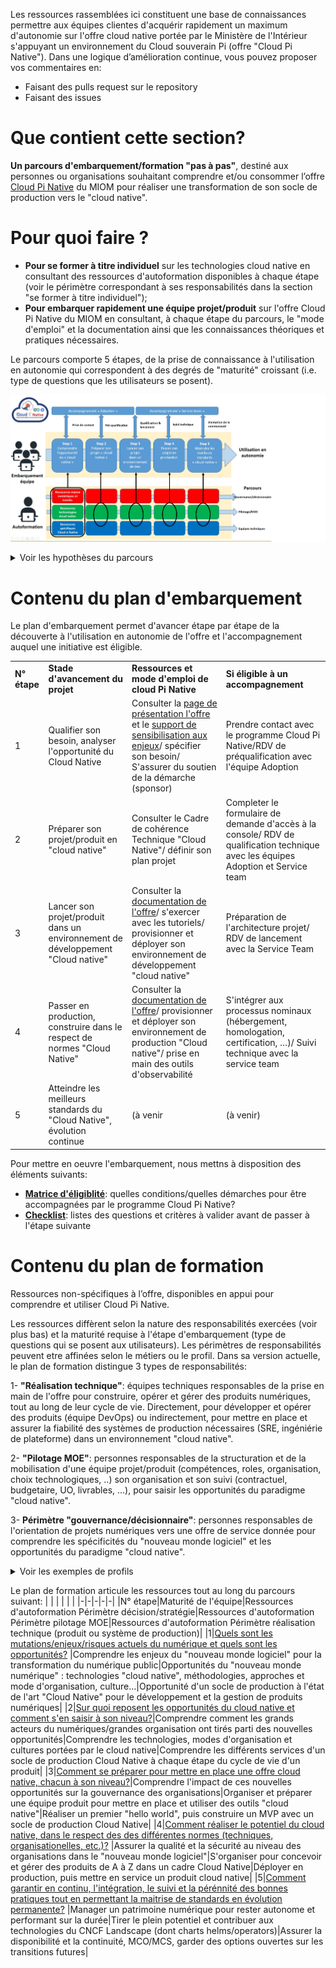 Les ressources rassemblées ici constituent une base de connaissances permettre aux équipes clientes d'acquérir rapidement un maximum d'autonomie sur l'offre cloud native portée par le Ministère de l'Intérieur s'appuyant un environnement du Cloud souverain Pi (offre "Cloud Pi Native"). Dans une logique d’amélioration continue, vous pouvez proposer vos commentaires en:
- Faisant des pulls request sur le repository 
- Faisant des issues

# Que contient cette section?
**Un parcours d'embarquement/formation "pas à pas"**, destiné aux personnes ou organisations souhaitant comprendre et/ou consommer l’offre [Cloud Pi Native](https://dnum-mi.github.io/) du MIOM pour réaliser une transformation de son socle de production vers le "cloud native".


# Pour quoi faire ?
- **Pour se former à titre individuel** sur les technologies cloud native en consultant des ressources d'autoformation disponibles à chaque étape (voir le périmètre correspondant à ses responsabilités dans la section "se former à titre individuel");
- **Pour embarquer rapidement une équipe projet/produit** sur l'offre Cloud Pi Native du MIOM en consultant, à chaque étape du parcours, le "mode d'emploi" et la documentation ainsi que les connaissances théoriques et pratiques nécessaires.

Le parcours comporte 5 étapes, de la prise de connaissance à l'utilisation en autonomie qui correspondent à des degrés de "maturité" croissant (i.e. type de questions que les utilisateurs se posent).

![alt_text](images/accompagnement.jpg)

<details>

<summary> Voir les hypothèses du parcours </summary>

- Respect de l'ordre chronologique : le niveau de maturité requis augmente au fur et à mesure des étapes d'embarquement, jusqu'à l'autonomie dans la gestion des évolutions en production;
- Acessibilité : les premières étapes (comprendre l'offre et préparer un projet) ne nécessitent aucune connaissance théorique ou pratique préalables;
- Reconnaissance des acquis : plutot que des formations par métiers, dont les intitulés ne correspondent pas toujours à la réalité des missions exercées sur le terrain, nous distingons de façon macroscopique, des périmètres de responsabilités.

</details>


# Contenu du plan d'embarquement

Le plan d'embarquement permet d'avancer étape par étape de la découverte à l'utilisation en autonomie de l'offre et l'accompagnement auquel une initiative est éligible.

| | | | |
|-|-|-|-|
|**N° étape**|**Stade d'avancement du projet** |**Ressources et mode d'emploi de cloud Pi Native**|**Si éligible à un accompagnement**|
|1|Qualifier son besoin, analyser l'opportunité du Cloud Native|Consulter la [page de présentation l'offre](https://dnum-mi.github.io/) et le [support de sensibilisation aux enjeux](./sensibilisation.md)/ spécifier son besoin/ S'assurer du soutien de la démarche (sponsor)|Prendre contact avec le programme Cloud Pi Native/RDV de préqualification avec l'équipe Adoption|
|2|Préparer son projet/produit en "cloud native"|Consulter le Cadre de cohérence Technique "Cloud Native"/ définir son plan projet|Completer  le formulaire de demande d'accès à la console/ RDV de qualification technique avec les équipes Adoption et Service team|
|3|Lancer son projet/produit dans un environnement de développement "Cloud native"|Consulter la [documentation de l'offre](https://github.com/cloud-pi-native/documentation)/ s'exercer avec les tutoriels/ provisionner et déployer son environnement de développement "cloud native"|Préparation de l'architecture projet/ RDV de lancement avec la Service Team|
|4|Passer en production, construire dans le respect de normes "Cloud Native"|Consulter la [documentation de l'offre](https://github.com/cloud-pi-native/documentation)/ provisionner et déployer son environnement de production "Cloud native"/ prise en main des outils d'observabilité|S'intégrer aux processus nominaux (hébergement, homologation, certification, …)/ Suivi technique avec la service team|
|5|Atteindre les meilleurs standards du "Cloud Native", évolution continue|(à venir|(à venir)|

Pour mettre en oeuvre l'embarquement, nous mettns à disposition des éléments suivants:
- [**Matrice d'éligiblité**](.\matrice_eligibilite.md): quelles conditions/quelles démarches pour être accompagnées par le programme Cloud Pi Native?
- [**Checklist**](.\checklist.md): listes des questions et critères à valider avant de passer à l'étape suivante

# Contenu du plan de formation
Ressources non-spécifiques à l’offre, disponibles en appui pour comprendre et utiliser Cloud Pi Native. 

Les ressources diffèrent selon la nature des responsabilités exercées (voir plus bas) et la maturité requise à l'étape d'embarquement (type de questions qui se posent aux utilisateurs). Les périmètres de responsabilités peuvent etre affinées selon le métiers ou le profil. Dans sa version actuelle, le plan de formation distingue 3 types de responsabilités: 

1- **"Réalisation technique"**: équipes techniques responsables de la prise en main de l'offre pour construire, opérer et gérer des produits numériques, tout au long de leur cycle de vie. Directement, pour développer et opérer des produits (équipe DevOps) ou indirectement, pour mettre en place et assurer la fiabilité des systèmes de production nécessaires (SRE, ingéniérie de plateforme) dans un environnement "cloud native".

2- **"Pilotage MOE"**: personnes responsables de la structuration et de la mobilisation d'une équipe projet/produit (compétences, roles, organisation, choix technologiques, ..) son organisation et son suivi (contractuel, budgetaire, UO, livrables, ...), pour saisir les opportunités du paradigme "cloud native".

3- **Périmètre "gouvernance/décisionnaire"**: personnes responsables de l'orientation de projets numériques vers une offre  de service donnée pour comprendre les spécificités du "nouveau monde logiciel" et les opportunités du paradigme "cloud native". 

<details>
<summary> Voir les exemples de profils </summary>

- **Réalisation technique**: responsables de la qualité des produits/SI. Selon la taille et de l'organisation, ce périmètre peut recouvrir des personnes responsables de la fiabilité des services & des systèmes (plateformes de services, pipelines de livraison DevSecOps, services d’hébergement, environnements, réseaux, etc.). Exemples: développeurs, opérateurs, DevOps, SRE, architectes solution, etc.
- **Pilotage MOE**: responsables de l'intégrité des équipes assurant le développement ou les opérations sur les produits et de l'intégrité des projets (cadrage, bonne utilisation et suivi des ressources, orientations techniques...). Exemples:  pilotage/chefferie de projets/programmes, responsables d'unités de conception, de bureaux d'étude, MOE, etc.
- **Gouvernance/décisionnaire**: responsables de la pertinence des décisions stratégiques ce qui recouvre, plus largement, les personnes chargées de les conseiller. Exemples: pilotage et gouvernance des organisations, directions générales ou métiers, stratégie d'achat, stratégie RH, etc.
</details>

Le plan de formation articule les ressources tout au long du parcours suivant: 
| | | | | |
|-|-|-|-|-|
|N° étape|Maturité de l'équipe|Ressources d'autoformation Périmètre décision/stratégie|Ressources d'autoformation Périmètre pilotage MOE|Ressources d'autoformation Périmètre  réalisation technique  (produit ou système de production)|
|1|[Quels sont les mutations/enjeux/risques actuels du numérique et quels sont les opportunités?](./sensibilisation.md)  |Comprendre les enjeux du "nouveau monde logiciel" pour la transformation du numérique public|Opportunités du "nouveau monde numérique" : technologies "cloud native", méthodologies, approches et mode d'organisation, culture...|Opportunité d'un socle de production à l'état de l'art "Cloud Native" pour le développement et la gestion de produits numériques|
|2|[Sur quoi reposent les opportunités du cloud native et comment s'en saisir à son niveau?](./formation_step2.md)|Comprendre comment les grands acteurs du numériques/grandes organisation ont tirés parti des nouvelles opportunités|Comprendre les technologies, modes d'organisation et cultures portées par le cloud native|Comprendre les différents services d'un socle de production Cloud Native à chaque étape du cycle de vie d'un produit|
|3|[Comment se préparer pour mettre en place une offre cloud native, chacun à son niveau?](./formation_step3.md)|Comprendre l'impact de ces nouvelles opportunités sur la gouvernance des organisations|Organiser et préparer une équipe produit pour mettre en place et utiliser des outils "cloud native"|Réaliser un premier "hello world", puis construire un MVP avec un socle de production Cloud Native|
|4|[Comment réaliser le potentiel du cloud native, dans le respect des des différentes normes (techniques, organisationelles, etc.)?](./formation_step4.md) |Assurer la qualité et la sécurité au niveau des organisations dans le "nouveau monde logiciel"|S'organiser pour concevoir et gérer des produits de A à Z dans un cadre Cloud Native|Déployer en production, puis mettre en service un produit cloud native|
|5|[Comment garantir en continu, l'intégration, le suivi et la pérénnité des bonnes pratiques tout en permettant la maitrise de standards en évolution permanente?](./formation_step5.md) |Manager un patrimoine numérique pour rester autonome et performant sur la durée|Tirer le plein potentiel et contribuer aux technologies du CNCF Landscape (dont charts helms/operators)|Assurer la disponibilité et la continuité, MCO/MCS, garder des options ouvertes sur les transitions futures|





